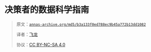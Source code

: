# 决策者的数据科学指南

> 原文：[`annas-archive.org/md5/b3a133f0ed788ec9b45a772b13dd1082`](https://annas-archive.org/md5/b3a133f0ed788ec9b45a772b13dd1082)
> 
> 译者：[飞龙](https://github.com/wizardforcel)
> 
> 协议：[CC BY-NC-SA 4.0](http://creativecommons.org/licenses/by-nc-sa/4.0/)